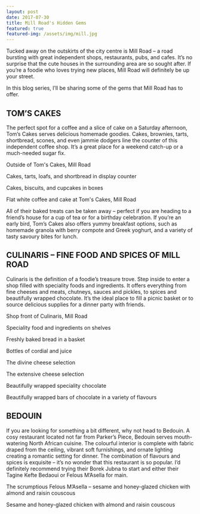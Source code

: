 ```yaml
---
layout: post
date: 2017-07-30
title: Mill Road's Hidden Gems
featured: true
featured-img: /assets/img/mill.jpg
---
```


Tucked away on the outskirts of the city centre is Mill Road – a road bursting with great independent shops, restaurants, pubs, and cafes. It’s no surprise that the cute houses in the surrounding area are so sought after. If you’re a foodie who loves trying new places, Mill Road will definitely be up your street.

In this blog series, I’ll be sharing some of the gems that Mill Road has to offer.

<h2>TOM’S CAKES</h2>
The perfect spot for a coffee and a slice of cake on a Saturday afternoon, Tom’s Cakes serves delicious homemade goodies. Cakes, brownies, tarts, shortbread, scones, and even jammie dodgers line the counter of this independent coffee shop. It’s a great place for a weekend catch-up or a much-needed sugar fix.

Outside of Tom's Cakes, Mill Road

Cakes, tarts, loafs, and shortbread in display counter

Cakes, biscuits, and cupcakes in boxes

Flat white coffee and cake at Tom's Cakes, Mill Road

All of their baked treats can be taken away – perfect if you are heading to a friend’s house for a cup of tea or for a birthday celebration. If you’re an early bird, Tom’s Cakes also offers yummy breakfast options, such as homemade granola with berry compote and Greek yoghurt, and a variety of tasty savoury bites for lunch.

<h2>CULINARIS – FINE FOOD AND SPICES OF MILL ROAD</h2>
Culinaris is the definition of a foodie’s treasure trove. Step inside to enter a shop filled with speciality foods and ingredients. It offers everything from fine cheeses and meats, chutneys, sauces and pickles, to spices and beautifully wrapped chocolate. It’s the ideal place to fill a picnic basket or to source delicious supplies for a dinner party with friends.

Shop front of Culinaris, Mill Road

Speciality food and ingredients on shelves

Freshly baked bread in a basket

Bottles of cordial and juice



The divine cheese selection



The extensive cheese selection



Beautifully wrapped speciality chocolate



Beautifully wrapped bars of chocolate in a variety of flavours

<h2>BEDOUIN</h2>
If you are looking for something a bit different, why not head to Bedouin. A cosy restaurant located not far from Parker’s Piece, Bedouin serves mouth-watering North African cuisine. The colourful interior is complete with fabric draped from the ceiling, vibrant soft furnishings, and ornate lighting creating a romantic setting for dinner. The combination of flavours and spices is exquisite – it’s no wonder that this restaurant is so popular. I’d definitely recommend trying their Borek Jubna to start and either their Tagine Kefte Bedaoui or Felous M’Asella for main.

The scrumptious Felous M’Asella – sesame and honey-glazed chicken with almond and raisin couscous

Sesame and honey-glazed chicken with almond and raisin couscous
